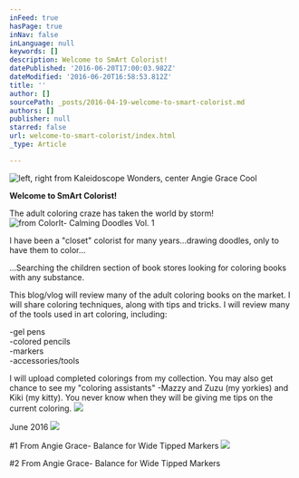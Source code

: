 ```yaml
---
inFeed: true
hasPage: true
inNav: false
inLanguage: null
keywords: []
description: Welcome to SmArt Colorist!
datePublished: '2016-06-20T17:00:03.982Z'
dateModified: '2016-06-20T16:58:53.812Z'
title: ''
author: []
sourcePath: _posts/2016-04-19-welcome-to-smart-colorist.md
authors: []
publisher: null
starred: false
url: welcome-to-smart-colorist/index.html
_type: Article

---
```

![left, right from Kaleidoscope Wonders, center Angie Grace Cool](https://the-grid-user-content.s3-us-west-2.amazonaws.com/4e354e32-9ac2-493e-98f9-20b7bca0d0a4.jpg)

**Welcome to SmArt Colorist!**

The adult coloring craze has taken the world by storm!
![from ColorIt- Calming Doodles Vol. 1](https://the-grid-user-content.s3-us-west-2.amazonaws.com/11f18237-707d-4fcb-98ab-2ac17fddee04.jpg)

I have been a "closet" colorist for many years...drawing doodles, only to have them to color...

...Searching the children section of book stores looking for coloring books with any substance.

This blog/vlog will review many of the adult coloring books on the market. I will share coloring techniques, along with tips and tricks. I will review many of the tools used in art coloring, including:

-gel pens  
-colored pencils  
-markers  
-accessories/tools

I will upload completed colorings from my collection. You may also get chance to see my "coloring assistants" -Mazzy and Zuzu (my yorkies) and Kiki (my kitty). You never know when they will be giving me tips on the current coloring. ![](https://the-grid-user-content.s3-us-west-2.amazonaws.com/abc3ae60-8782-4a3f-9632-9ec1597d149c.jpg)

June 2016
![](https://the-grid-user-content.s3-us-west-2.amazonaws.com/c6fb7344-34a0-4c3c-a918-4ffc6839508e.jpg)

\#1 From Angie Grace- Balance for Wide Tipped Markers
![](https://the-grid-user-content.s3-us-west-2.amazonaws.com/049393a2-763c-4159-b681-7b0dfbdee4a3.jpg)

\#2 From Angie Grace- Balance for Wide Tipped Markers